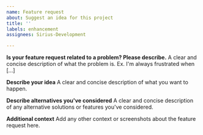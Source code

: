 ```yaml
---
name: Feature request
about: Suggest an idea for this project
title: ''
labels: enhancement
assignees: Sirius-Development

---
```


**Is your feature request related to a problem? Please describe.**
A clear and concise description of what the problem is. Ex. I'm always frustrated when [...]

**Describe your idea**
A clear and concise description of what you want to happen.

**Describe alternatives you've considered**
A clear and concise description of any alternative solutions or features you've considered.

**Additional context**
Add any other context or screenshots about the feature request here.
